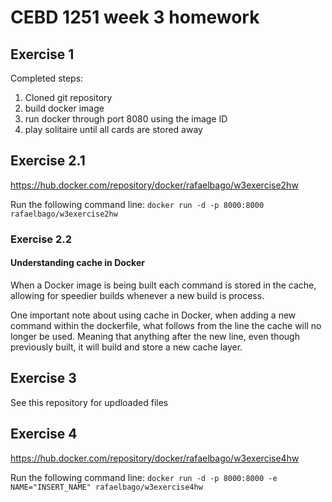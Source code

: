 # CEBD 1251 week 3 homework

## Exercise 1
Completed steps:
1. Cloned git repository
2. build docker image
3. run docker through port 8080 using the image ID
4. play solitaire until all cards are stored away

## Exercise 2.1
https://hub.docker.com/repository/docker/rafaelbago/w3exercise2hw

Run the following command line:
`docker run -d -p 8000:8000 rafaelbago/w3exercise2hw`

### Exercise 2.2
#### Understanding cache in Docker
When a Docker image is being built each command is stored in the cache, allowing for speedier builds whenever a new build is process.

One important note about using cache in Docker, when adding a new command within the dockerfile, what follows from the line the cache will no longer be used. Meaning that anything after the new line, even though previously built, it will build and store a new cache layer.

## Exercise 3
See this repository for updloaded files

## Exercise 4
https://hub.docker.com/repository/docker/rafaelbago/w3exercise4hw

Run the following command line:
`docker run -d -p 8000:8000 -e NAME="INSERT_NAME" rafaelbago/w3exercise4hw`
